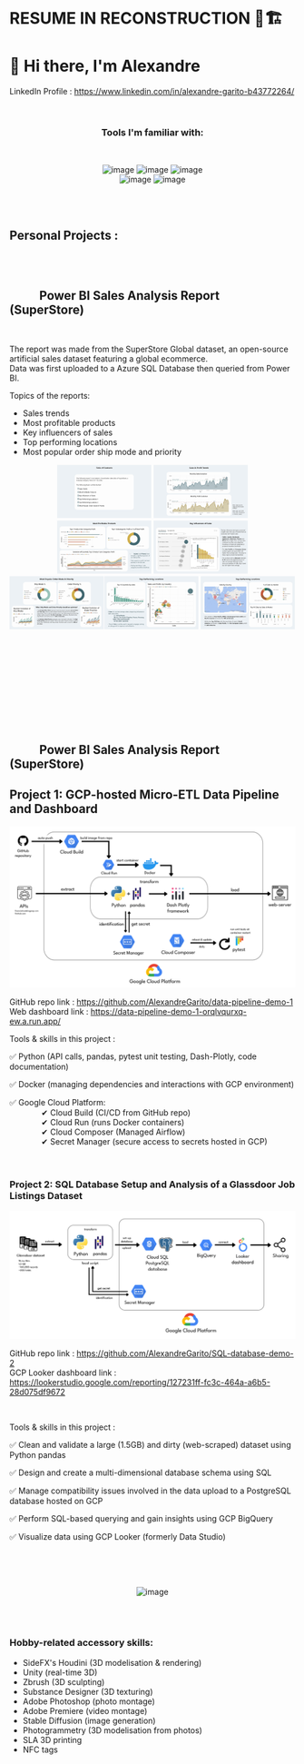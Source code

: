 # RESUME IN RECONSTRUCTION 🚧🏗


# 👋 Hi there, I'm Alexandre




LinkedIn Profile : https://www.linkedin.com/in/alexandre-garito-b43772264/  
<!-- PDF Resume : https://github.com/AlexandreGarito/Resume -->

<br>

<div align="center">

### Tools I'm familiar with:  

<br>

![image](https://img.shields.io/badge/PowerBI-F2C811?style=for-the-badge&logo=Power%20BI&logoColor=white)
![image](https://img.shields.io/badge/Microsoft%20SQL%20Server-CC2927?style=for-the-badge&logo=microsoft%20sql%20server&logoColor=white)
![image](https://img.shields.io/badge/Python-FFD43B?style=for-the-badge&logo=python&logoColor=blue)  
![image](https://img.shields.io/badge/Google_Cloud-4285F4?style=for-the-badge&logo=google-cloud&logoColor=white)
![image](https://img.shields.io/badge/microsoft%20azure-0089D6?style=for-the-badge&logo=microsoft-azure&logoColor=white)
  
</div>

<div align="left">


<br>





<br>


## Personal Projects :

<br>
<br>



## &ensp;&ensp;&ensp;&ensp;&ensp;Power BI Sales Analysis Report (SuperStore)

<br>

The report was made from the SuperStore Global dataset, an open-source artificial sales dataset featuring a global ecommerce.  
Data was first uploaded to a Azure SQL Database then queried from Power BI.  
  
Topics of the reports:
  - Sales trends
  - Most profitable products
  - Key influencers of sales
  - Top performing locations
  - Most popular order ship mode and priority

<p align="center">
  <img src="https://github.com/AlexandreGarito/pbi_demo_1/blob/main/images/demo1_0001.jpg" width="33%" />
  <img src="https://github.com/AlexandreGarito/pbi_demo_1/blob/main/images/demo1_0002.jpg" width="33%" />
  <img src="https://github.com/AlexandreGarito/pbi_demo_1/blob/main/images/demo1_0003.jpg" width="33%" />
  <img src="https://github.com/AlexandreGarito/pbi_demo_1/blob/main/images/demo1_0004.jpg" width="33%" />
  <img src="https://github.com/AlexandreGarito/pbi_demo_1/blob/main/images/demo1_0005.jpg" width="33%" />
  <img src="https://github.com/AlexandreGarito/pbi_demo_1/blob/main/images/demo1_0006.jpg" width="33%" />  
  <img src="https://github.com/AlexandreGarito/pbi_demo_1/blob/main/images/demo1_0007.jpg" width="33%" align="left"/>
</p>  

<br>  

</div>

<br>  
<br>  
<br>  
<br>  
<br>  
<br>  
<br>  
<br>  

## &ensp;&ensp;&ensp;&ensp;&ensp;Power BI Sales Analysis Report (SuperStore)


## Project 1: GCP-hosted Micro-ETL Data Pipeline and Dashboard  

![illustration pipeline1](https://github.com/AlexandreGarito/data-pipeline-demo-1/blob/main/images/illustration%20pipeline%20demo-1.png)



GitHub repo link : https://github.com/AlexandreGarito/data-pipeline-demo-1  
Web dashboard link : https://data-pipeline-demo-1-orqlvqurxq-ew.a.run.app/

Tools & skills in this project :  

✅ Python (API calls, pandas, pytest unit testing, Dash-Plotly, code documentation) 

✅ Docker (managing dependencies and interactions with GCP environment)  

✅ Google Cloud Platform:  
    ✔ Cloud Build (CI/CD from GitHub repo)  
    ✔ Cloud Run (runs Docker containers)  
    ✔ Cloud Composer (Managed Airflow)  
    ✔ Secret Manager (secure access to secrets hosted in GCP)  
    
<br>
<br>

### Project 2: SQL Database Setup and Analysis of a Glassdoor Job Listings Dataset

![illustration pipeline2](https://github.com/AlexandreGarito/SQL-database-demo-2/blob/main/images/illustration%20pipeline%20demo-2.png)

GitHub repo link : https://github.com/AlexandreGarito/SQL-database-demo-2  
GCP Looker dashboard link : https://lookerstudio.google.com/reporting/127231ff-fc3c-464a-a6b5-28d075df9672

<br>

Tools & skills in this project : 

  ✅ Clean and validate a large (1.5GB) and dirty (web-scraped) dataset using Python pandas  
  
  ✅ Design and create a multi-dimensional database schema using SQL  
  
  ✅ Manage compatibility issues involved in the data upload to a PostgreSQL database hosted on GCP  
  
  ✅ Perform SQL-based querying and gain insights using GCP BigQuery  
  
  ✅ Visualize data using GCP Looker (formerly Data Studio)  

<br>

<div align="center">



  
<br>
<br>

![image](https://github-profile-summary-cards.vercel.app/api/cards/profile-details?username=AlexandreGarito&theme=vue)

</div>

<br>
<br>


### Hobby-related accessory skills:
- SideFX's Houdini (3D modelisation & rendering)
- Unity (real-time 3D)
- Zbrush (3D sculpting)
- Substance Designer (3D texturing)
- Adobe Photoshop (photo montage)
- Adobe Premiere (video montage)
- Stable Diffusion (image generation)
- Photogrammetry (3D modelisation from photos)
- SLA 3D printing
- NFC tags





